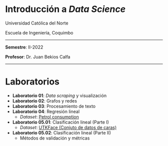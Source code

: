 # Introducción a *Data Science*

Universidad Católica del Norte

Escuela de Ingeniería, Coquimbo

---

**Semestre**: II-2022

**Profesor**: Dr. Juan Bekios Calfa

---

# Laboratorios

* **Laboratorio 01**: *Data scraping* y visualización
* **Laboratorio 02**: Grafos y redes
* **Laboratorio 03**: Procesamiento de texto
* **Laboratorio 04**: Regresión lineal 
  * *Dataset*: [Petrol consumption](https://www.kaggle.com/datasets/harinir/petrol-consumption)
* **Laboratorio 05.01**: Clasificación lineal (Parte I)
  * *Dataset*: [UTKFace (Conjuto de datos de caras)](https://susanqq.github.io/UTKFace/)
* **Laboratorio 05.02**: Clasificación lineal (Parte II)
  * Métodos de validación y métricas
